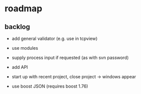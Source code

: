 # roadmap

## backlog
- add general validator (e.g. use in tcpview)
- use modules

- supply process input if requested (as with svn password)
- add API
- start up with recent project, close project
  -> windows appear
- use boost JSON (requires boost 1.76)
